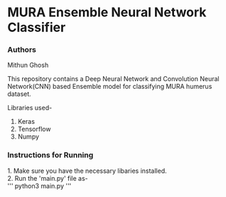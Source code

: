 # MURA Ensemble Neural Network Classifier

### Authors

Mithun Ghosh<br>

This repository contains a Deep Neural Network and Convolution Neural Network(CNN) based Ensemble model for classifying MURA humerus dataset.

Libraries used-
1. Keras<br>
2. Tensorflow<br>
3. Numpy<br>

<h3>Instructions for Running</h3>
1. Make sure you have the necessary libaries installed.<br>
2. Run the 'main.py' file as-<br>
'''
python3 main.py
'''


 
